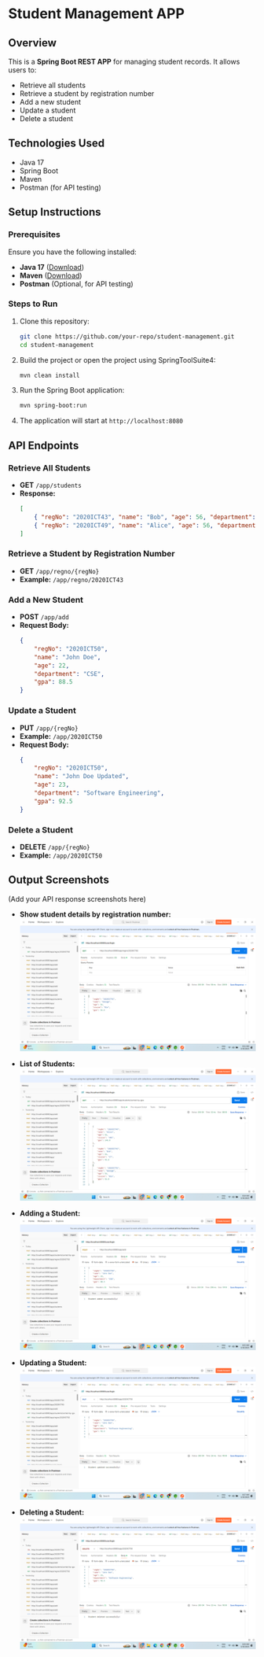 # Student Management APP

## Overview
This is a **Spring Boot REST APP** for managing student records. It allows users to:
- Retrieve all students
- Retrieve a student by registration number
- Add a new student
- Update a student
- Delete a student

## Technologies Used
- Java 17
- Spring Boot
- Maven
- Postman (for API testing)

## Setup Instructions

### Prerequisites
Ensure you have the following installed:
- **Java 17** ([Download](https://www.oracle.com/java/technologies/javase/jdk17-archive-downloads.html))
- **Maven** ([Download](https://maven.apache.org/download.cgi))
- **Postman** (Optional, for API testing)

### Steps to Run
1. Clone this repository:
   ```sh
   git clone https://github.com/your-repo/student-management.git
   cd student-management
   ```
2. Build the project or open the project using SpringToolSuite4:
   ```sh
   mvn clean install
   ```
3. Run the Spring Boot application:
   ```sh
   mvn spring-boot:run
   ```
4. The application will start at `http://localhost:8080`

## API Endpoints

### Retrieve All Students
- **GET** `/app/students`
- **Response:**
  ```json
  [
      { "regNo": "2020ICT43", "name": "Bob", "age": 56, "department": "IT", "gpa": 95.0 },
      { "regNo": "2020ICT49", "name": "Alice", "age": 56, "department": "AMC", "gpa": 140.0 }
  ]
  ```

### Retrieve a Student by Registration Number
- **GET** `/app/regno/{regNo}`
- **Example:** `/app/regno/2020ICT43`

### Add a New Student
- **POST** `/app/add`
- **Request Body:**
  ```json
  {
      "regNo": "2020ICT50",
      "name": "John Doe",
      "age": 22,
      "department": "CSE",
      "gpa": 88.5
  }
  ```

### Update a Student
- **PUT** `/app/{regNo}`
- **Example:** `/app/2020ICT50`
- **Request Body:**
  ```json
  {
      "regNo": "2020ICT50",
      "name": "John Doe Updated",
      "age": 23,
      "department": "Software Engineering",
      "gpa": 92.5
  }
  ```

### Delete a Student
- **DELETE** `/app/{regNo}`
- **Example:** `/app/2020ICT50`

## Output Screenshots
(Add your API response screenshots here)
- **Show student details by registration number:**
  ![Students List](https://github.com/manuka8/E-Commerce-IT3232-Day03/blob/main/Screenshot%20(428).png)

- **List of Students:**
  ![Students List](https://github.com/manuka8/E-Commerce-IT3232-Day03/blob/main/Screenshot%20(429).png)

- **Adding a Student:**
  ![Add Student](https://github.com/manuka8/E-Commerce-IT3232-Day03/blob/main/Screenshot%20(430).png)

- **Updating a Student:**
  ![Update Student](https://github.com/manuka8/E-Commerce-IT3232-Day03/blob/main/Screenshot%20(431).png)

- **Deleting a Student:**
  ![Delete Student](https://github.com/manuka8/E-Commerce-IT3232-Day03/blob/main/Screenshot%20(432).png)


